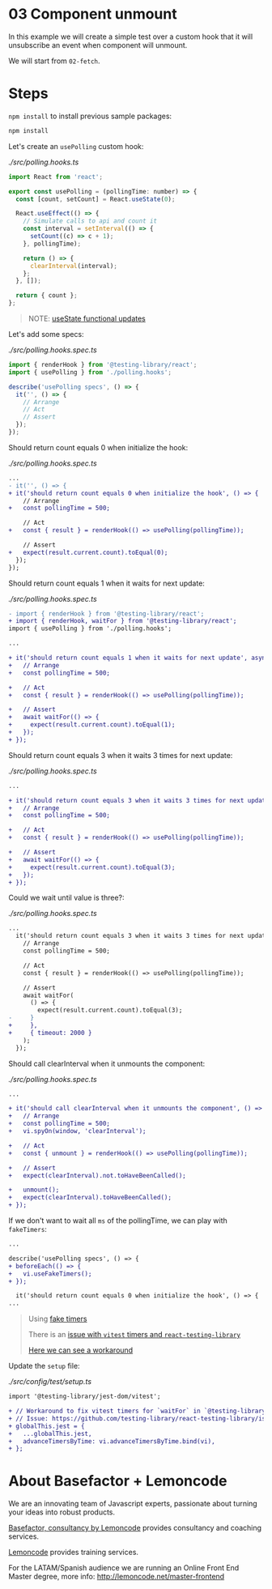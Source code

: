 # 03 Component unmount

In this example we will create a simple test over a custom hook that it will unsubscribe an event when component will unmount.

We will start from `02-fetch`.

# Steps

`npm install` to install previous sample packages:

```bash
npm install
```

Let's create an `usePolling` custom hook:

_./src/polling.hooks.ts_

```javascript
import React from 'react';

export const usePolling = (pollingTime: number) => {
  const [count, setCount] = React.useState(0);

  React.useEffect(() => {
    // Simulate calls to api and count it
    const interval = setInterval(() => {
      setCount((c) => c + 1);
    }, pollingTime);

    return () => {
      clearInterval(interval);
    };
  }, []);

  return { count };
};
```

> NOTE: [useState functional updates](https://reactjs.org/docs/hooks-reference.html#functional-updates)

Let's add some specs:

_./src/polling.hooks.spec.ts_

```javascript
import { renderHook } from '@testing-library/react';
import { usePolling } from './polling.hooks';

describe('usePolling specs', () => {
  it('', () => {
    // Arrange
    // Act
    // Assert
  });
});
```

Should return count equals 0 when initialize the hook:

_./src/polling.hooks.spec.ts_

```diff
...
- it('', () => {
+ it('should return count equals 0 when initialize the hook', () => {
    // Arrange
+   const pollingTime = 500;

    // Act
+   const { result } = renderHook(() => usePolling(pollingTime));

    // Assert
+   expect(result.current.count).toEqual(0);
  });
});

```

Should return count equals 1 when it waits for next update:

_./src/polling.hooks.spec.ts_

```diff
- import { renderHook } from '@testing-library/react';
+ import { renderHook, waitFor } from '@testing-library/react';
import { usePolling } from './polling.hooks';

...

+ it('should return count equals 1 when it waits for next update', async () => {
+   // Arrange
+   const pollingTime = 500;

+   // Act
+   const { result } = renderHook(() => usePolling(pollingTime));

+   // Assert
+   await waitFor(() => {
+     expect(result.current.count).toEqual(1);
+   });
+ });

```

Should return count equals 3 when it waits 3 times for next update:

_./src/polling.hooks.spec.ts_

```diff
...

+ it('should return count equals 3 when it waits 3 times for next update', async () => {
+   // Arrange
+   const pollingTime = 500;

+   // Act
+   const { result } = renderHook(() => usePolling(pollingTime));

+   // Assert
+   await waitFor(() => {
+     expect(result.current.count).toEqual(3);
+   });
+ });

```

Could we wait until value is three?:

_./src/polling.hooks.spec.ts_

```diff
...
  it('should return count equals 3 when it waits 3 times for next update', async () => {
    // Arrange
    const pollingTime = 500;

    // Act
    const { result } = renderHook(() => usePolling(pollingTime));

    // Assert
    await waitFor(
      () => {
        expect(result.current.count).toEqual(3);
-     }
+     },
+     { timeout: 2000 }
    );
  });

```

Should call clearInterval when it unmounts the component:

_./src/polling.hooks.spec.ts_

```diff
...

+ it('should call clearInterval when it unmounts the component', () => {
+   // Arrange
+   const pollingTime = 500;
+   vi.spyOn(window, 'clearInterval');

+   // Act
+   const { unmount } = renderHook(() => usePolling(pollingTime));

+   // Assert
+   expect(clearInterval).not.toHaveBeenCalled();

+   unmount();
+   expect(clearInterval).toHaveBeenCalled();
+ });

```

If we don't want to wait all `ms` of the pollingTime, we can play with `fakeTimers`:

```diff
...

describe('usePolling specs', () => {
+ beforeEach(() => {
+   vi.useFakeTimers();
+ });

  it('should return count equals 0 when initialize the hook', () => {
...
```

> Using [fake timers](https://vitest.dev/guide/mocking.html#timers)
>
> There is an [issue with `vitest` timers and `react-testing-library`](https://github.com/testing-library/react-testing-library/issues/1197)
>
> [Here we can see a workaround](https://github.com/testing-library/react-testing-library/issues/1197#issuecomment-1693824628)

Update the `setup` file:

_./src/config/test/setup.ts_

```diff
import '@testing-library/jest-dom/vitest';

+ // Workaround to fix vitest timers for `waitFor` in `@testing-library/react`
+ // Issue: https://github.com/testing-library/react-testing-library/issues/1197
+ globalThis.jest = {
+   ...globalThis.jest,
+   advanceTimersByTime: vi.advanceTimersByTime.bind(vi),
+ };

```

# About Basefactor + Lemoncode

We are an innovating team of Javascript experts, passionate about turning your ideas into robust products.

[Basefactor, consultancy by Lemoncode](http://www.basefactor.com) provides consultancy and coaching services.

[Lemoncode](http://lemoncode.net/services/en/#en-home) provides training services.

For the LATAM/Spanish audience we are running an Online Front End Master degree, more info: http://lemoncode.net/master-frontend
